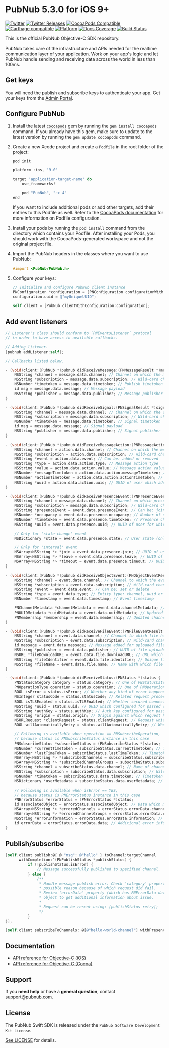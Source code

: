 # PubNub 5.3.0 for iOS 9+
[![Twitter](https://img.shields.io/badge/twitter-%40PubNub-blue.svg?style=flat)](https://twitter.com/PubNub)
[![Twitter Releases](https://img.shields.io/badge/twitter-%40PubNubRelease-blue.svg?style=flat)](https://twitter.com/PubNubRelease)
[![CocoaPods Compatible](https://img.shields.io/cocoapods/v/PubNub.svg?style=flat)](https://img.shields.io/cocoapods/v/PubNub.svg)
[![Carthage compatible](https://img.shields.io/badge/Carthage-compatible-4BC51D.svg?style=flat)](https://github.com/Carthage/Carthage)
[![Platform](https://img.shields.io/cocoapods/p/PubNub.svg?style=flat)](https://img.shields.io/cocoapods/p/PubNub.svg)
[![Docs Coverage](https://img.shields.io/cocoapods/metrics/doc-percent/PubNub.svg?style=flat)](https://img.shields.io/cocoapods/metrics/doc-percent/PubNub.svg)
[![Build Status](https://travis-ci.com/pubnub/objective-c.svg?branch=master)](https://travis-ci.com/pubnub/objective-c)

This is the official PubNub Objective-C SDK repository.

PubNub takes care of the infrastructure and APIs needed for the realtime communication layer of your application. Work on your app's logic and let PubNub handle sending and receiving data across the world in less than 100ms.

## Get keys

You will need the publish and subscribe keys to authenticate your app. Get your keys from the [Admin Portal](https://dashboard.pubnub.com/login).

## Configure PubNub

1. Install the latest [`cocoapods`](https://guides.cocoapods.org/using/getting-started.html) gem by running the `gem install cocoapods` command. If you already have this gem, make sure to update to the latest version by running the `gem update cocoapods` command.

2. Create a new Xcode project and create a `Podfile` in the root folder of the project:

    ```
    pod init
    ```

    ```groovy
    platform :ios, '9.0'

    target 'application-target-name' do
        use_frameworks!

        pod "PubNub", "~> 4"
    end
    ```

    If you want to include additional pods or add other targets, add their entries to this Podfile as well. Refer to the [CocoaPods documentation](https://guides.cocoapods.org/syntax/podfile.html#target) for more information on Podfile configuration.

3. Install your pods by running the `pod install` command from the directory which contains your Podfile. After installing your Pods, you should work with the CocoaPods-generated workspace and not the original project file.

4. Import the PubNub headers in the classes where you want to use PubNub:

    ```objectivec
    #import <PubNub/PubNub.h>
    ```

5. Configure your keys:

    ```objectivec
    // Initialize and configure PubNub client instance
    PNConfiguration *configuration = [PNConfiguration configurationWithPublishKey: @"myPublishKey" subscribeKey:@"mySubscribeKey"];
    configuration.uuid = @"myUniqueUUID";

    self.client = [PubNub clientWithConfiguration:configuration];
    ```

## Add event listeners

```objectivec
// Listener's class should conform to `PNEventsListener` protocol
// in order to have access to available callbacks.

// Adding listener.
[pubnub addListener:self];

// Callbacks listed below.

- (void)client:(PubNub *)pubnub didReceiveMessage:(PNMessageResult *)message {
    NSString *channel = message.data.channel; // Channel on which the message has been published
    NSString *subscription = message.data.subscription; // Wild-card channel or channel on which PubNub client actually subscribed
    NSNumber *timetoken = message.data.timetoken; // Publish timetoken
    id msg = message.data.message; // Message payload
    NSString *publisher = message.data.publisher; // Message publisher
}

- (void)client:(PubNub *)pubnub didReceiveSignal:(PNSignalResult *)signal {
    NSString *channel = message.data.channel; // Channel on which the signal has been published
    NSString *subscription = message.data.subscription; // Wild-card channel or channel on which PubNub client actually subscribed
    NSNumber *timetoken = message.data.timetoken; // Signal timetoken
    id msg = message.data.message; // Signal payload
    NSString *publisher = message.data.publisher; // Signal publisher
}

- (void)client:(PubNub *)pubnub didReceiveMessageAction:(PNMessageActionResult *)action {
    NSString *channel = action.data.channel; // Channel on which the message has been published
    NSString *subscription = action.data.subscription; // Wild-card channel or channel on which PubNub client actually subscribed
    NSString *event = action.data.event; // Can be: added or removed
    NSString *type = action.data.action.type; // Message action type
    NSString *value = action.data.action.value; // Message action value
    NSNumber *messageTimetoken = action.data.action.messageTimetoken; // Timetoken of the original message
    NSNumber *actionTimetoken = action.data.action.actionTimetoken; // Timetoken of the message action
    NSString *uuid = action.data.action.uuid; // UUID of user which added / removed message action
}

- (void)client:(PubNub *)pubnub didReceivePresenceEvent:(PNPresenceEventResult *)event {
    NSString *channel = message.data.channel; // Channel on which presence changes
    NSString *subscription = message.data.subscription; // Wild-card channel or channel on which PubNub client actually subscribed
    NSString *presenceEvent = event.data.presenceEvent; // Can be: join, leave, state-change, timeout or interval
    NSNumber *occupancy = event.data.presence.occupancy; // Number of users subscribed to the channel (not available for state-change event)
    NSNumber *timetoken = event.data.presence.timetoken; // Presence change timetoken
    NSString *uuid = event.data.presence.uuid; // UUID of user for which presence change happened

    // Only for 'state-change' event
    NSDictionary *state = event.data.presence.state; // User state (only for state-change event)

    // Only for 'interval' event
    NSArray<NSString *> *join = event.data.presence.join; // UUID of users which recently joined channel
    NSArray<NSString *> *leave = event.data.presence.leave; // UUID of users which recently leaved channel
    NSArray<NSString *> *timeout = event.data.presence.timeout; // UUID of users which recently timed out on channel
}

- (void)client:(PubNub *)pubnub didReceiveObjectEvent:(PNObjectEventResult *)event {
    NSString *channel = event.data.channel; // Channel to which the event belongs
    NSString *subscription = event.data.subscription; // Wild-card channel or channel on which PubNub client actually subscribed
    NSString *event = event.data.event; // Can be: set or delete
    NSString *type = event.data.type; // Entity type: channel, uuid or membership
    NSNumber *timestamp = event.data.timestamp; // Event timestamp

    PNChannelMetadata *channelMetadata = event.data.channelMetadata; // Updated channel metadata (only for channel entity type)
    PNUUIDMetadata *uuidMetadata = event.data.uuidMetadata; // Updated channel metadata (only for uuid entity type)
    PNMembership *membership = event.data.membership; // Updated channel metadata (only for membership entity type)
}

- (void)client:(PubNub *)pubnub didReceiveFileEvent:(PNFileEventResult *)event {
    NSString *channel = event.data.channel; // Channel to which file has been uploaded
    NSString *subscription = event.data.subscription; // Wild-card channel or channel on which PubNub client actually subscribed
    id message = event.data.message; // Message added for uploaded file
    NSString *publisher = event.data.publisher; // UUID of file uploader
    NSURL *fileDownloadURL = event.data.file.downloadURL; // URL which can be used to download file
    NSString *fileIdentifier = event.data.file.identifier; // Unique file identifier
    NSString *fileName = event.data.file.name; // Name with which file has been stored remotely
}

- (void)client:(PubNub *)pubnub didReceiveStatus:(PNStatus *)status {
    PNStatusCategory category = status.category; // One of PNStatusCategory fields to identify status of operation processing
    PNOperationType operation = status.operation; // One of PNOperationType fields to identify for which operation status received
    BOOL isError = status.isError; // Whether any kind of error happened.
    NSInteger statusCode = status.statusCode; // Related request processing status code
    BOOL isTLSEnabled = status.isTLSEnabled; // Whether secured connection enabled
    NSString *uuid = status.uuid; // UUID which configured for passed client
    NSString *authKey = status.authKey; // Auth key configured for passed client
    NSString *origin = status.origin; // Origin against which request has been sent
    NSURLRequest *clientRequest = status.clientRequest; // Request which has been used to send last request (may be nil)
    BOOL willAutomaticallyRetry = status.willAutomaticallyRetry; // Whether client will try to perform automatic retry

    // Following is available when operation == PNSubscribeOperation,
    // because status is PNSubscribeStatus instance in this case
    PNSubscribeStatus *subscribeStatus = (PNSubscribeStatus *)status;
    NSNumber *currentTimetoken = subscribeStatus.currentTimetoken; // Timetoken which has been used for current subscribe request
    NSNumber *lastTimeToken = subscribeStatus.lastTimeToken; // Timetoken which has been used for previous subscribe request
    NSArray<NSString *> *subscribedChannels = subscribeStatus.subscribedChannels; // List of channels on which client currently subscribed
    NSArray<NSString *> *subscribedChannelGroups = subscribeStatus.subscribedChannelGroups; // List of channel groups on which client currently subscribed
    NSString *channel = subscribeStatus.data.channel; // Name of channel to which status has been received
    NSString *subscription = subscribeStatus.data.subscription; // Wild-card channel or channel on which PubNub client actually subscribed
    NSNumber *timetoken = subscribeStatus.data.timetoken; // Timetoken at which event arrived
    NSDictionary *userMetadata = subscribeStatus.data.userMetadata; // Metadata / envelope which has been passed along with event

    // Following is available when isError == YES,
    // because status is PNErrorStatus instance in this case
    PNErrorStatus *errorStatus = (PNErrorStatus *)status;
    id associatedObject = errorStatus.associatedObject; // Data which may contain related information (not decrypted message for example)
    NSArray<NSString *> *erroredChannels = errorStatus.errorData.channels; // List of channels for which error reported (mostly because of PAM)
    NSArray<NSString *> *erroredChannelGroups = errorStatus.errorData.channelGroups; // List of channel groups for which error reported (mostly because of PAM)
    NSString *errorInformation = errorStatus.errorData.information; // Stringified information about error
    id errorData = errorStatus.errorData.data; // Additional error information from PubNub service
}
```

## Publish/subscribe

```objectivec
[self.client publish:@{ @ "msg": @"hello" } toChannel:targetChannel 
      withCompletion:^(PNPublishStatus *publishStatus) {
          if (!publishStatus.isError) {
              // Message successfully published to specified channel.
          } else {
              /**
               * Handle message publish error. Check 'category' property to find out
               * possible reason because of which request did fail.
               * Review 'errorData' property (which has PNErrorData data type) of status
               * object to get additional information about issue.
               *
               * Request can be resent using: [publishStatus retry];
               */
          }
}];

[self.client subscribeToChannels: @[@"hello-world-channel"] withPresence:YES];
```

## Documentation

* [API reference for Objective-C (iOS)](https://www.pubnub.com/docs/ios-objective-c/pubnub-objective-c-sdk)
* [API reference for Objective-C (Cocoa)](https://www.pubnub.com/docs/cocoa-objective-c/pubnub-objective-c-sdk)

## Support

If you **need help** or have a **general question**, contact support@pubnub.com.

## License

The PubNub Swift SDK is released under the `PubNub Software Development Kit License`.

[See LICENSE](https://github.com/pubnub/objective-c/blob/master/LICENSE) for details.